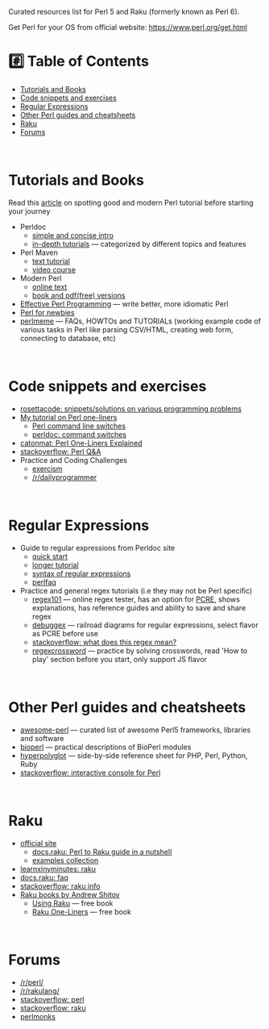 Curated resources list for Perl 5 and Raku (formerly known as Perl 6).

Get Perl for your OS from official website: https://www.perl.org/get.html

# :hash: Table of Contents

* [Tutorials and Books](#tutorials)
* [Code snippets and exercises](#code-snippets-and-exercises)
* [Regular Expressions](#regular-expressions)
* [Other Perl guides and cheatsheets](#other-perl-guides-and-cheatsheets)
* [Raku](#raku)
* [Forums](#forums)

<br>

# <a name="tutorials"></a>Tutorials and Books

Read this [article](http://perl-tutorial.org/learn/) on spotting good and modern Perl tutorial before starting your journey

* Perldoc
    * [simple and concise intro](https://perldoc.perl.org/perlintro)
    * [in-depth tutorials](https://perldoc.perl.org/perl#Tutorials) — categorized by different topics and features
* Perl Maven
    * [text tutorial](https://perlmaven.com/perl-tutorial)
    * [video course](https://perlmaven.com/beginner-perl-maven-video-course)
* Modern Perl
    * [online text](http://modernperlbooks.com/books/modern_perl_2016/)
    * [book and pdf(free) versions](http://onyxneon.com/books/modern_perl/)
* [Effective Perl Programming](https://www.effectiveperlprogramming.com/about/) — write better, more idiomatic Perl
* [Perl for newbies](https://perl-begin.org/tutorials/perl-for-newbies/)
* [perlmeme](http://perlmeme.org/start_here/index.html) — FAQs, HOWTOs and TUTORIALs (working example code of various tasks in Perl like parsing CSV/HTML, creating web form, connecting to database, etc)

<br>

# <a name="code-snippets-and-exercises"></a>Code snippets and exercises

* [rosettacode: snippets/solutions on various programming problems](https://rosettacode.org/wiki/Category:Perl)
* [My tutorial on Perl one-liners](https://github.com/learnbyexample/Command-line-text-processing/blob/master/perl_the_swiss_knife.md) 
    * [Perl command line switches](https://perl101.org/command-line-switches.html)
    * [perldoc: command switches](https://perldoc.perl.org/perlrun#Command-Switches)
* [catonmat: Perl One-Liners Explained](https://catonmat.net/perl-one-liners-explained-part-one)
* [stackoverflow: Perl Q&A](https://stackoverflow.com/questions/tagged/perl?sort=votes&pageSize=15)
* Practice and Coding Challenges
    * [exercism](https://exercism.io/tracks/perl5)
    * [/r/dailyprogrammer](https://www.reddit.com/r/dailyprogrammer)

<br>

# <a name="regular-expressions"></a>Regular Expressions

* Guide to regular expressions from Perldoc site
    * [quick start](https://perldoc.perl.org/perlrequick)
    * [longer tutorial](https://perldoc.perl.org/perlretut)
    * [syntax of regular expressions](https://perldoc.perl.org/perlre)
    * [perlfaq](https://perldoc.perl.org/perlfaq)
* Practice and general regex tutorials (i.e they may not be Perl specific)
    * [regex101](https://regex101.com/) — online regex tester, has an option for [PCRE](https://www.pcre.org/), shows explanations, has reference guides and ability to save and share regex
    * [debuggex](https://www.debuggex.com) — railroad diagrams for regular expressions, select flavor as PCRE before use
    * [stackoverflow: what does this regex mean?](https://stackoverflow.com/questions/22937618/reference-what-does-this-regex-mean)
    * [regexcrossword](https://regexcrossword.com/) — practice by solving crosswords, read 'How to play' section before you start, only support JS flavor

<br>

# <a name="other-perl-guides-and-cheatsheets"></a>Other Perl guides and cheatsheets

* [awesome-perl](https://github.com/hachiojipm/awesome-perl) — curated list of awesome Perl5 frameworks, libraries and software
* [bioperl](https://bioperl.org/howtos/index.html) — practical descriptions of BioPerl modules
* [hyperpolyglot](https://perl-begin.org/tutorials/hyperpolyglot/sheet1.html) — side-by-side reference sheet for PHP, Perl, Python, Ruby
* [stackoverflow: interactive console for Perl](https://stackoverflow.com/questions/73667/how-can-i-start-an-interactive-console-for-perl)

<br>

# <a name="raku"></a>Raku

* [official site](https://www.raku.org/)
	* [docs.raku: Perl to Raku guide in a nutshell](https://docs.raku.org/language/5to6-nutshell)
	* [examples collection](https://examples.p6c.dev/index.html)
* [learnxinyminutes: raku](https://learnxinyminutes.com/docs/raku/)
* [docs.raku: faq](https://docs.raku.org/language/faq)
* [stackoverflow: raku info](https://stackoverflow.com/tags/raku/info)
* [Raku books by Andrew Shitov](https://andrewshitov.com/perl-6-books/)
    * [Using Raku](https://andrewshitov.com/2019/10/13/using-raku-the-free-book/) — free book
    * [Raku One-Liners](https://andrewshitov.com/2019/10/18/raku-one-liners-a-free-book/) — free book

<br>

# <a name="forums"></a>Forums

* [/r/perl/](https://www.reddit.com/r/perl/)
* [/r/rakulang/](https://www.reddit.com/r/rakulang/)
* [stackoverflow: perl](https://stackoverflow.com/tags/perl)
* [stackoverflow: raku](https://stackoverflow.com/tags/raku)
* [perlmonks](https://perlmonks.org/)

